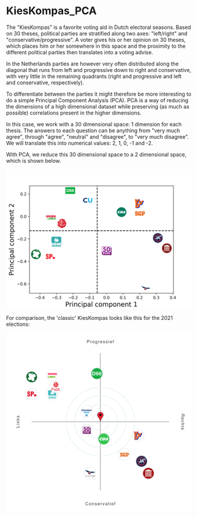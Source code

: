# KiesKompas_PCA
The "KiesKompas" is a favorite voting aid in Dutch electoral seasons. Based on 30 theses, political parties are stratified along two axes: "left/right" and "conservative/progressive". A voter gives his or her opinion on 30 theses, which places him or her somewhere in this space and the proximity to the different political parties then translates into a voting advise.

In the Netherlands parties are however very often distributed along the diagonal that runs from left and progressive down to right and conservative, with very little in the remaining quadrants (right and progressive and left and conservative, respectively). 

To differentiate between the parties it might therefore be more interesting to do a simple Principal Component Analysis (PCA). PCA is a way of reducing the dimensions of a high dimensional dataset while preserving (as much as possible) correlations present in the higher dimensions.

In this case, we work with a 30 dimensional space: 1 dimension for each thesis. The answers to each question can be anything from "very much agree", through "agree", "neutral" and "disagree", to "very much disagree". We will translate this into numerical values: 2, 1, 0, -1 and -2. 

With PCA, we reduce this 30 dimensional space to a 2 dimensional space, which is shown below. 


![PCA of dutch political parties](https://github.com/Josha91/KiesKompas_PCA/blob/main/kieskompas_PCA.png)

For comparison, the 'classic' KiesKompas looks like this for the 2021 elections:

![Classic KiesKompas](https://github.com/Josha91/KiesKompas_PCA/blob/main/kieskompas_original.png)

